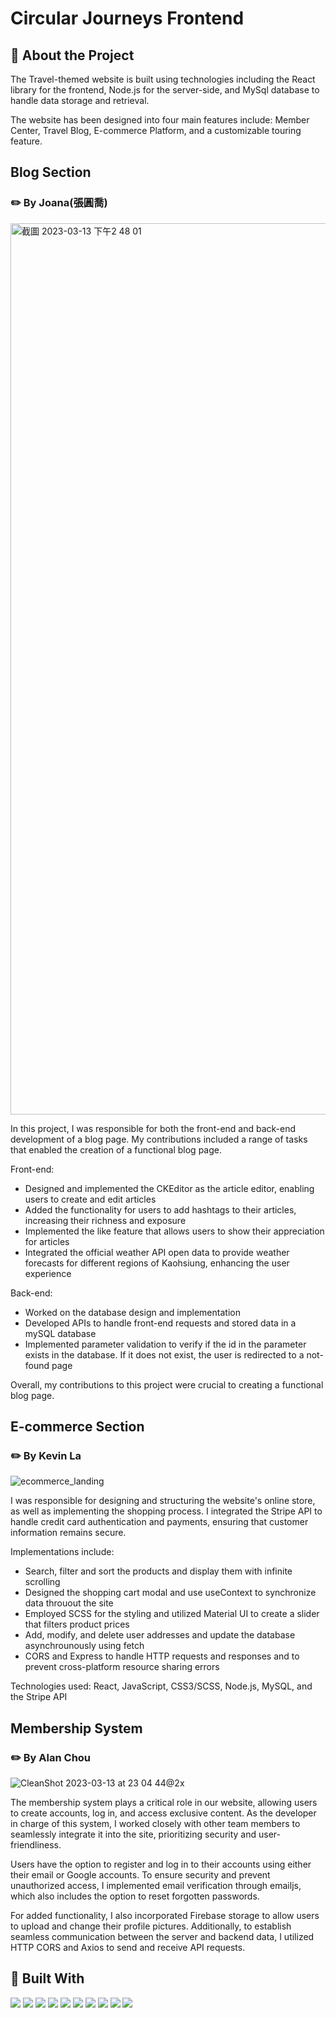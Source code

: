 # Circular Journeys Frontend

## :star2: About the Project

The Travel-themed website is built using technologies including the React library for the frontend, Node.js for the server-side, and MySql database to handle data storage and retrieval.

The website has been designed into four main features include: Member Center, Travel Blog, E-commerce Platform, and a customizable touring feature.

## Blog Section 
### ✏️  By Joana(張圓喬)

<img width="1426" alt="截圖 2023-03-13 下午2 48 01" src="https://user-images.githubusercontent.com/117150342/224627842-1e0b39e8-dd01-4931-955a-369509916a95.png">

In this project, I was responsible for both the front-end and back-end development of a blog page. My contributions included a range of tasks that enabled the creation of a functional blog page.

Front-end:
- Designed and implemented the CKEditor as the article editor, enabling users to create and edit articles
- Added the functionality for users to add hashtags to their articles, increasing their richness and exposure
- Implemented the like feature that allows users to show their appreciation for articles
- Integrated the official weather API open data to provide weather forecasts for different regions of Kaohsiung, enhancing the user experience

Back-end:
- Worked on the database design and implementation
- Developed APIs to handle front-end requests and stored data in a mySQL database
- Implemented parameter validation to verify if the id in the parameter exists in the database. If it does not exist, the user is redirected to a not-found page

Overall, my contributions to this project were crucial to creating a functional blog page.

## E-commerce Section 
### ✏️  By Kevin La

![ecommerce_landing](https://user-images.githubusercontent.com/46846552/224605597-408d2e53-f0fd-4526-8357-97cb061915da.JPG)

I was responsible for designing and structuring the website's online store, as well as implementing the shopping process. I integrated the Stripe API to handle credit card authentication and payments, ensuring that customer information remains secure.

Implementations include:
- Search, filter and sort the products and display them with infinite scrolling 
- Designed the shopping cart modal and use useContext to synchronize data throuout the site
- Employed SCSS for the styling and utilized Material UI to create a slider that filters product prices
- Add, modify, and delete user addresses and update the database asynchrounously using fetch
- CORS and Express to handle HTTP requests and responses and to prevent cross-platform resource sharing errors

Technologies used: React, JavaScript, CSS3/SCSS, Node.js, MySQL, and the Stripe API

## Membership System
### ✏️ By Alan Chou

![CleanShot 2023-03-13 at 23 04 44@2x](https://user-images.githubusercontent.com/99056343/224742330-5e95c293-91e4-446c-b6d4-40f3b7a578c1.png)

The membership system plays a critical role in our website, allowing users to create accounts, log in, and access exclusive content. As the developer in charge of this system, I worked closely with other team members to seamlessly integrate it into the site, prioritizing security and user-friendliness.

Users have the option to register and log in to their accounts using either their email or Google accounts. To ensure security and prevent unauthorized access, I implemented email verification through emailjs, which also includes the option to reset forgotten passwords.

For added functionality, I also incorporated Firebase storage to allow users to upload and change their profile pictures. Additionally, to establish seamless communication between the server and backend data, I utilized HTTP CORS and Axios to send and receive API requests.




## 🔨 Built With

<p align="left"> 
  <img src="https://img.shields.io/badge/React-20232A?style=for-the-badge&logo=react&logoColor=61DAFB">
  <img src="https://img.shields.io/badge/React_Router-CA4245?style=for-the-badge&logo=react-router&logoColor=white"> 
  <img src="https://img.shields.io/badge/Sass-CC6699?style=for-the-badge&logo=sass&logoColor=white"> 
  <img src="https://img.shields.io/badge/Tailwind_CSS-38B2AC?style=for-the-badge&logo=tailwind-css&logoColor=white"> 
  <img src="https://img.shields.io/badge/Bootstrap-563D7C?style=for-the-badge&logo=bootstrap&logoColor=white"> 
  <img src="https://img.shields.io/badge/Express.js-000000?style=for-the-badge&logo=express&logoColor=white"> 
  <img src="https://img.shields.io/badge/Node.js-339933?style=for-the-badge&logo=nodedotjs&logoColor=white"> 
  <img src="https://img.shields.io/badge/MySQL-005C84?style=for-the-badge&logo=mysql&logoColor=white"> 
  <img src="https://img.shields.io/badge/Yarn-2C8EBB?style=for-the-badge&logo=yarn&logoColor=white"> 
  <img src="https://img.shields.io/badge/firebase-ffca28?style=for-the-badge&logo=firebase&logoColor=black"> 
</p>
